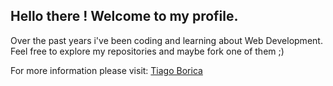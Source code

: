 ## Hello there ! Welcome to my profile.

Over the past years i've been coding and learning about Web Development. Feel free to explore my repositories and maybe fork one of them ;)

For more information please visit: [Tiago Borica](https://borica.com.br)
